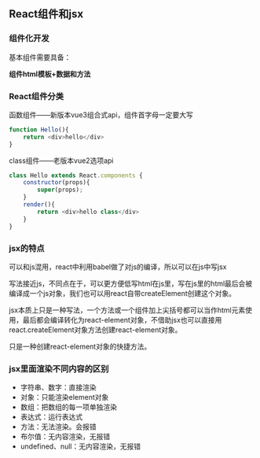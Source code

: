 ## React组件和jsx
### 组件化开发
基本组件需要具备：

**组件html模板+数据和方法**

### React组件分类
函数组件——新版本vue3组合式api，组件首字母一定要大写
```js
function Hello(){
    return <div>hello</div>
}
```
class组件——老版本vue2选项api
```js 
class Hello extends React.components {
    constructor(props){
        super(props);
    }
    render(){
        return <div>hello class</div>
    }
}
```

### jsx的特点
可以和js混用，react中利用babel做了对js的编译，所以可以在js中写jsx

写法接近js，不同点在于，可以更方便低写html在js里，写在js里的html最后会被编译成一个js对象，我们也可以用react自带createElement创建这个对象。

jsx本质上只是一种写法，一个方法或一个组件加上尖括号都可以当作html元素使用，最后都会编译转化为react-element对象，不借助jsx也可以直接用react.createElement对象方法创建react-element对象。

只是一种创建react-element对象的快捷方法。

### jsx里面渲染不同内容的区别
- 字符串、数字：直接渲染
- 对象：只能渲染element对象
- 数组：把数组的每一项单独渲染
- 表达式：运行表达式
- 方法：无法渲染。会报错
- 布尔值：无内容渲染，无报错
- undefined、null：无内容渲染，无报错

